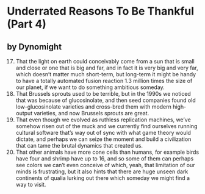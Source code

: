 # Underrated Reasons To Be Thankful (Part 4)
## by Dynomight

17. That the light on earth could conceivably come from a sun that is small and close or one that is big and far, and in fact it is very big and very far, which doesn’t matter much short-term, but long-term it might be handy to have a totally automated fusion reaction 1.3 million times the size of our planet, if we want to do something ambitious someday.
18. That Brussels sprouts used to be terrible, but in the 1990s we noticed that was because of glucosinolate, and then seed companies found old low-glucosinolate varieties and cross-bred them with modern high-output varieties, and now Brussels sprouts are great.
19. That even though we evolved as ruthless replication machines, we’ve somehow risen out of the muck and we currently find ourselves running cultural software that’s way out of sync with what game theory would dictate, and perhaps we can seize the moment and build a civilization that can tame the brutal dynamics that created us.
20. That other animals have more cone cells than humans, for example birds have four and shrimp have up to 16, and so some of them can perhaps see colors we can’t even conceive of which, yeah, that limitation of our minds is frustrating, but it also hints that there are huge unseen dark continents of qualia lurking out there which someday we might find a way to visit.